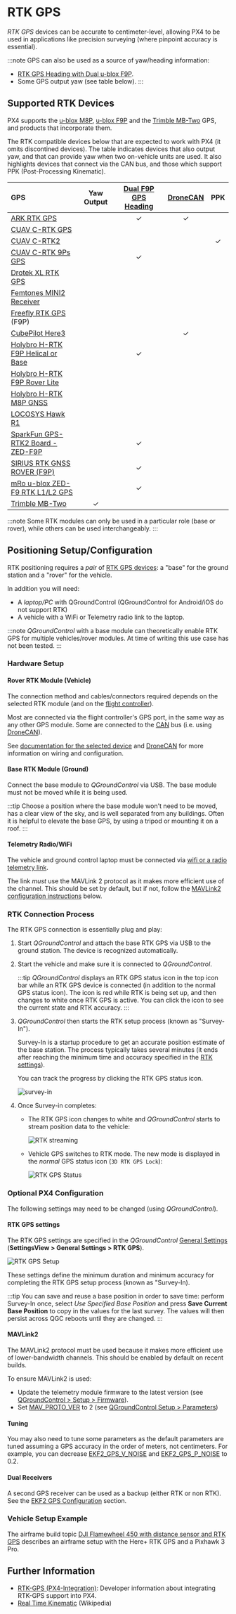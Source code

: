 # RTK GPS

*RTK GPS* devices can be accurate to centimeter-level, allowing PX4 to be used in applications like precision surveying (where pinpoint accuracy is essential).

:::note
GPS can also be used as a source of yaw/heading information:
- [RTK GPS Heading with Dual u-blox F9P](../gps_compass/u-blox_f9p_heading.md).
- Some GPS output yaw (see table below).
:::


## Supported RTK Devices

PX4 supports the [u-blox M8P](https://www.u-blox.com/en/product/neo-m8p), [u-blox F9P](https://www.u-blox.com/en/product/zed-f9p-module) and the [Trimble MB-Two](https://www.trimble.com/Precision-GNSS/MB-Two-Board.aspx) GPS, and products that incorporate them.

The RTK compatible devices below that are expected to work with PX4 (it omits discontined devices).
The table indicates devices that also output yaw, and that can provide yaw when two on-vehicle units are used.
It also highlights devices that connect via the CAN bus, and those which support PPK (Post-Processing Kinematic).

GPS | Yaw Output | [Dual F9P GPS Heading](../gps_compass/u-blox_f9p_heading.md) | [DroneCAN](../dronecan/README.md) | PPK
:--- | :---: | :---: | :---: | :---:
[ARK RTK GPS](../dronecan/ark_rtk_gps.md) | | &check; | &check; |
[CUAV C-RTK GPS](../gps_compass/rtk_gps_cuav_c-rtk.md) | | | |
[CUAV C-RTK2 ](../gps_compass/rtk_gps_cuav_c-rtk2.md) | | | | &check;
[CUAV C-RTK 9Ps GPS](../gps_compass/rtk_gps_cuav_c-rtk-9ps.md) | | &check; | | 
[Drotek XL RTK GPS](../gps_compass/rtk_gps_drotek_xl.md) | | | |
[Femtones MINI2 Receiver](../gps_compass/rtk_gps_fem_mini2.md) | | | |
[Freefly RTK GPS](../gps_compass/rtk_gps_freefly.md) (F9P) | | | |
[CubePilot Here3](https://www.cubepilot.org/#/here/here3) | | | &check; |
[Holybro H-RTK F9P Helical or Base](../gps_compass/rtk_gps_holybro_h-rtk-f9p.md) | |&check; | |
[Holybro H-RTK F9P Rover Lite](../gps_compass/rtk_gps_holybro_h-rtk-f9p.md) | | | |
[Holybro H-RTK M8P GNSS](../gps_compass/rtk_gps_holybro_h-rtk-m8p.md) | | | |
[LOCOSYS Hawk R1](https://www.locosystech.com/en/product/hawk-r1.html) | | | |
[SparkFun GPS-RTK2 Board - ZED-F9P](https://www.sparkfun.com/products/15136) | | &check; | |
[SIRIUS RTK GNSS ROVER (F9P)](https://store-drotek.com/911-sirius-rtk-gnss-rover-f9p.html) | | &check; | |
[mRo u-blox ZED-F9 RTK L1/L2 GPS](https://store.mrobotics.io/product-p/m10020d.htm) | | &check; | |
[Trimble MB-Two](../gps_compass/rtk_gps_trimble_mb_two.md)  | &check; | | |

:::note
Some RTK modules can only be used in a particular role (base or rover), while others can be used interchangeably.
:::

## Positioning Setup/Configuration

RTK positioning requires a *pair* of [RTK GPS devices](#supported-rtk-devices): a "base" for the ground station and a "rover" for the vehicle.

In addition you will need:
- A *laptop/PC* with QGroundControl (QGroundControl for Android/iOS do not support RTK)
- A vehicle with a WiFi or Telemetry radio link to the laptop.

:::note
*QGroundControl* with a base module can theoretically enable RTK GPS for multiple vehicles/rover modules.
At time of writing this use case has not been tested.
:::


### Hardware Setup

#### Rover RTK Module (Vehicle)

The connection method and cables/connectors required depends on the selected RTK module (and on the [flight controller](../flight_controller/README.md)).

Most are connected via the flight controller's GPS port, in the same way as any other GPS module.
Some are connected to the [CAN](../can/README.md) bus (i.e. using [DroneCAN](../dronecan/README.md)).

See [documentation for the selected device](#supported-rtk-devices) and [DroneCAN](../dronecan/README.md) for more information on wiring and configuration.

#### Base RTK Module (Ground)

Connect the base module to *QGroundControl* via USB.
The base module must not be moved while it is being used.

:::tip
Choose a position where the base module won't need to be moved, has a clear view of the sky, and is well separated from any buildings.
Often it is helpful to elevate the base GPS, by using a tripod or mounting it on a roof.
:::

#### Telemetry Radio/WiFi

The vehicle and ground control laptop must be connected via [wifi or a radio telemetry link](../telemetry/README.md).

The link *must* use the MAVLink 2 protocol as it makes more efficient use of the channel.
This should be set by default, but if not, follow the [MAVLink2 configuration instructions](#mavlink2) below.


### RTK Connection Process

The RTK GPS connection is essentially plug and play:

1. Start *QGroundControl* and attach the base RTK GPS via USB to the ground station.
   The device is recognized automatically.
1. Start the vehicle and make sure it is connected to *QGroundControl*.

   :::tip
   *QGroundControl* displays an RTK GPS status icon in the top icon bar while an RTK GPS device is connected (in addition to the normal GPS status icon).
   The icon is red while RTK is being set up, and then changes to white once RTK GPS is active.
   You can click the icon to see the current state and RTK accuracy.
   :::
1. *QGroundControl* then starts the RTK setup process (known as "Survey-In").

   Survey-In is a startup procedure to get an accurate position estimate of the base station.
   The process typically takes several minutes (it ends after reaching the minimum time and accuracy specified in the [RTK settings](#rtk-gps-settings)).

   You can track the progress by clicking the RTK GPS status icon.

   ![survey-in](../../assets/qgc/setup/rtk/qgc_rtk_survey-in.png)

1. Once Survey-in completes:

   - The RTK GPS icon changes to white and *QGroundControl* starts to stream position data to the vehicle:

     ![RTK streaming](../../assets/qgc/setup/rtk/qgc_rtk_streaming.png)

   - Vehicle GPS switches to RTK mode.
     The new mode is displayed in the *normal* GPS status icon (`3D RTK GPS Lock`):

     ![RTK GPS Status](../../assets/qgc/setup/rtk/qgc_rtk_gps_status.png)


### Optional PX4 Configuration

The following settings may need to be changed (using *QGroundControl*).

#### RTK GPS settings

The RTK GPS settings are specified in the *QGroundControl* [General Settings](https://docs.qgroundcontrol.com/master/en/SettingsView/General.html#rtk_gps) (**SettingsView > General Settings > RTK GPS**).

![RTK GPS Setup](../../assets/qgc/setup/rtk/settings_view_general_rtk_gps.jpg)

These settings define the minimum duration and minimum accuracy for completing the RTK GPS setup process (known as "Survey-In).

:::tip
You can save and reuse a base position in order to save time: perform Survey-In once, select *Use Specified Base Position* and press **Save Current Base Position** to copy in the values for the last survey.
The values will then persist across QGC reboots until they are changed.
:::

#### MAVLink2

The MAVLink2 protocol must be used because it makes more efficient use of lower-bandwidth channels.
This should be enabled by default on recent builds.

To ensure MAVLink2 is used:
* Update the telemetry module firmware to the latest version (see [QGroundControl > Setup > Firmware](https://docs.qgroundcontrol.com/master/en/SetupView/Firmware.html)).
* Set [MAV_PROTO_VER](../advanced_config/parameter_reference.md#MAV_PROTO_VER) to 2 (see [QGroundControl Setup > Parameters](https://docs.qgroundcontrol.com/master/en/SetupView/Parameters.html))


#### Tuning

You may also need to tune some parameters as the default parameters are tuned assuming a GPS accuracy in the order of meters, not centimeters.
For example, you can decrease [EKF2_GPS_V_NOISE](../advanced_config/parameter_reference.md#EKF2_GPS_V_NOISE) and [EKF2_GPS_P_NOISE](../advanced_config/parameter_reference.md#EKF2_GPS_P_NOISE) to 0.2.


#### Dual Receivers

A second GPS receiver can be used as a backup (either RTK or non RTK).
See the [EKF2 GPS Configuration](../advanced_config/tuning_the_ecl_ekf.md#gps) section.

<!--
- Video demonstration would be nice.
- something that shows positioning of base, connection of RTK rover, survey in process. Some sort of short precision survey.
-->

### Vehicle Setup Example

The airframe build topic [DJI Flamewheel 450 with distance sensor and RTK GPS](../frames_multicopter/dji_flamewheel_450.md) describes an airframe setup with the Here+ RTK GPS and a Pixhawk 3 Pro.


## Further Information

- [RTK-GPS (PX4-Integration)](../advanced/rtk_gps.md): Developer information about integrating RTK-GPS support into PX4.
- [Real Time Kinematic](https://en.wikipedia.org/wiki/Real_Time_Kinematic) (Wikipedia)
